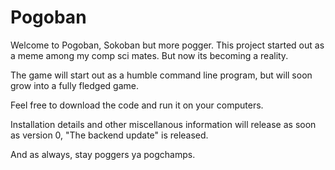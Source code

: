 # Pogoban

Welcome to Pogoban, Sokoban but more pogger.
This project started out as a meme among my 
comp sci mates. But now its becoming a 
reality.

The game will start out as a humble command
line program, but will soon grow into a
fully fledged game.

Feel free to download the code and run it on 
your computers.

Installation details and other miscellanous 
information will release as soon as 
version 0, "The backend update" is released.

And as always, stay poggers ya pogchamps.
    
   